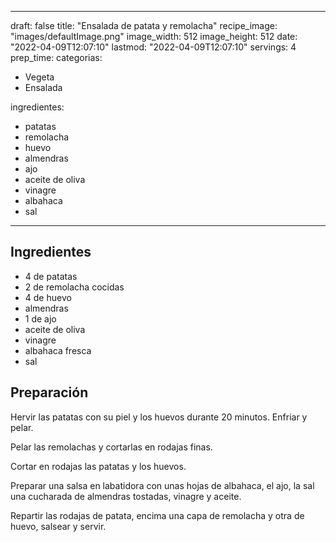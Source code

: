 
---
draft: false
title: "Ensalada de patata y remolacha"
recipe_image: "images/defaultImage.png"
image_width: 512
image_height: 512
date: "2022-04-09T12:07:10"
lastmod: "2022-04-09T12:07:10"
servings: 4
prep_time: 
categorias:
  - Vegeta
  - Ensalada

ingredientes:
  - patatas
  - remolacha
  - huevo
  - almendras
  - ajo
  - aceite de oliva
  - vinagre
  - albahaca
  - sal
---

## Ingredientes
- 4  de patatas
- 2  de remolacha cocidas
- 4  de huevo
- almendras
- 1  de ajo
- aceite de oliva
- vinagre
- albahaca fresca
- sal

## Preparación
Hervir las patatas con su piel y los huevos durante 20 minutos. Enfriar y pelar.

Pelar las remolachas y cortarlas en rodajas finas.

Cortar en rodajas las patatas y los huevos.

Preparar una salsa en labatidora con unas hojas de albahaca, el ajo, la sal una cucharada de almendras tostadas, vinagre y aceite.

Repartir las rodajas de patata, encima una capa de remolacha y otra de huevo, salsear y servir.



